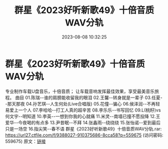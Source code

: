 ﻿---
title: 群星《2023好听新歌49》十倍音质WAV分轨
date: 2023-08-08 10:32:25
categories: WAV车载音乐、镜像
tags: 华语中文
---
# 群星《2023好听新歌49》十倍音质WAV分轨

专业制作车载U盘音乐，十倍音质；
让车载音响发挥最佳效果，享受最美音乐旅程。
曲目
01.陈瑞--谁的肩膀能收留我的眼泪
02.王馨--转身就是一辈子
03.任夏--那天那夜
04.孙艺琪--人生何处(Live合唱版)
05.花僮--骗心
06.侯泽润--不再轻易爱上一个人
07.李哈哈--打工人真的超辛苦
08.李乐乐--书写回忆
09.L(桃籽)vs何文宇--明知道
10.李英--一想到你我的心就痛
11.米灵--南墙已撞不愿投降
12.王爱华--今夜喝的有点多
13.尹昔眠--不拜
14.张鑫雨--绕绕绕
15.张怡诺--爱到最后只是一场空
16.指尖笑--春不语
群星《2023好听新歌49》十倍音质WAV分轨.rar: https://url27.ctfile.com/f/9388027-910375686-8cca58?p=559675
(访问密码: 559675)
原文：[链接](https://blog.sina.com.cn/s/blog_1647c7e7601031307.html)